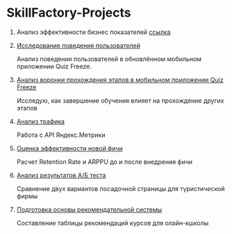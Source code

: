 # SkillFactory-Projects

1. Анализ эффективности бизнес показателей
[ссылка](https://github.com/AlexKazmin/SkillFactory-Projects/blob/main/%D0%90%D0%BD%D0%B0%D0%BB%D0%B8%D0%B7%20%D1%8D%D1%84%D1%84%D0%B5%D0%BA%D1%82%D0%B8%D0%B2%D0%BD%D0%BE%D1%81%D1%82%D0%B8%20%D0%B1%D0%B8%D0%B7%D0%BD%D0%B5%D1%81-%D0%BF%D0%BE%D0%BA%D0%B0%D0%B7%D0%B0%D1%82%D0%B5%D0%BB%D0%B5%D0%B9.pdf)



1. [Исследование поведения пользователей](https://github.com/AlexKazmin/SkillFactory-Projects/blob/main/GD_3_%D0%98%D1%81%D1%81%D0%BB%D0%B5%D0%B4%D0%BE%D0%B2%D0%B0%D0%BD%D0%B8%D0%B5_%D0%BF%D0%BE%D0%B2%D0%B5%D0%B4%D0%B5%D0%BD%D0%B8%D1%8F_%D0%BF%D0%BE%D0%BB%D1%8C%D0%B7%D0%BE%D0%B2%D0%B0%D1%82%D0%B5%D0%BB%D0%B5%D0%B9.ipynb)

      Анализ поведения пользователей в обновлённом мобильном приложении Quiz Freeze.
      
      
2. [Анализ воронки прохождения этапов в мобильном приложении Quiz Freeze](https://github.com/AlexKazmin/SkillFactory-Projects/blob/main/Project_3_%D0%90%D0%BD%D0%B0%D0%BB%D0%B8%D0%B7_%D0%B2%D0%BE%D1%80%D0%BE%D0%BD%D0%BA%D0%B8.ipynb)

      Исследую, как завершение обучения влияет на прохождение других этапов
      
      
3. [Анализ трафика](https://github.com/AlexKazmin/SkillFactory-Projects/blob/main/OD_1_%D0%90%D0%BD%D0%B0%D0%BB%D0%B8%D0%B7_%D1%82%D1%80%D0%B0%D1%84%D0%B8%D0%BA%D0%B0.ipynb)

      Работа с API Яндекс.Метрики
      
4. [Оценка эффективности новой фичи](https://github.com/AlexKazmin/SkillFactory-Projects/blob/main/OD_2_%D0%9E%D1%86%D0%B5%D0%BD%D0%BA%D0%B0_%D1%8D%D1%84%D1%84%D0%B5%D0%BA%D1%82%D0%B8%D0%B2%D0%BD%D0%BE%D1%81%D1%82%D0%B8_%D0%BD%D0%BE%D0%B2%D0%BE%D0%B9_%D1%84%D0%B8%D1%87%D0%B8.ipynb)

      Расчет Retention Rate и ARPPU до и после внедрения фичи
      
5. [Анализ результатов А/Б теста](https://github.com/AlexKazmin/SkillFactory-Projects/blob/main/OD_3_%D0%90%D0%BD%D0%B0%D0%BB%D0%B8%D0%B7_%D1%80%D0%B5%D0%B7%D1%83%D0%BB%D1%8C%D1%82%D0%B0%D1%82%D0%BE%D0%B2_%D0%90_%D0%91_%D1%82%D0%B5%D1%81%D1%82%D0%B0.ipynb)

      Сравнение двух вариантов посадочной страницы для туристической фирмы
      
6. [Подготовка основы рекомендательной системы](https://github.com/AlexKazmin/SkillFactory-Projects/blob/main/Project4_%D0%9E%D1%81%D0%BD%D0%BE%D0%B2%D0%B0_%D1%80%D0%B5%D0%BA%D0%BE%D0%BC%D0%B5%D0%BD%D0%B4%D0%B0%D1%82%D0%B5%D0%BB%D1%8C%D0%BD%D0%BE%D0%B9_%D1%81%D0%B8%D1%81%D1%82%D0%B5%D0%BC%D1%8B.ipynb)

      Составление таблицы рекомендаций курсов для олайн-кшколы
